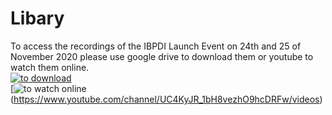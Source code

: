 # Libary
To access the recordings of the IBPDI Launch Event on 24th and 25 of November 2020 please use google drive to download them or youtube to watch them online.<br/>
[![to download](https://user-images.githubusercontent.com/74652518/101150857-1c352e00-3621-11eb-9dff-b3fdcd0bc8ba.jpeg)](https://drive.google.com/drive/folders/1ZPZvuyzOBBd3veI_2nw6ZyhWBRIE5QGF?usp=sharing)<br/>
[![to watch online](https://user-images.githubusercontent.com/74652518/101149862-c8761500-361f-11eb-8aac-e0d85b658095.png)(https://www.youtube.com/channel/UC4KyJR_1bH8vezhO9hcDRFw/videos)
